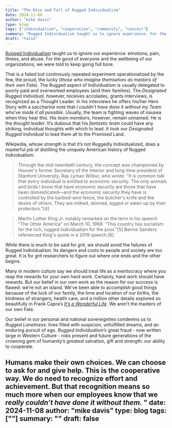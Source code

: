 ```yaml
---         
title: "The Rise and Fall of Rugged Individualism"
date: 2024-11-09
author: "mike davis"
type: blog
tags: ["individualism", "cooperation", "community", "conceit"]
summary: "Rugged Individualism taught us to ignore experience. For the good of everything and everyone else, keep going full bore."
draft: "false"
---
```

[Rugged Individualism](https://en.wikipedia.org/wiki/Rugged_individualism) taught us to ignore our experience: emotions, pain, illness, and abuse. For the good of everyone and the wellbeing of our organizations, we were told to keep going full bore. 

That is a failed but continously repeated experiment operationalized by the few, the proud, the lucky (*those who imagine themselves as masters of their own Fate*). The Rugged aspect of Individualism is usually delegated to poorly paid and overworked employees (and their families). The *Designated Rugged Individual*, however, receives accolades, grants interviews, is recognized as a Thought Leader. In his interviews he offers his/her Hero Story with a saccharine note that *I couldn’t have done it without my Team* who’ve *made it all possible*. Usually, the team is fighting waves of nausea when they hear this. His *team members*, however, remain unnamed. He is the *thought leader*. It’s dubious that his *fantastic team* could have any striking, individual thoughts with which to lead. It took our *Designated Rugged Individual* to lead them all to the Promised Land. 

Wikipedia, whose strength is that it’s not Ruggedly Individualized, does a masterful job of distilling the uniquely American history of Rugged Individualism: 

>Through the mid-twentieth century, the concept was championed by Hoover's former Secretary of the Interior and long-time president of Stanford University, Ray Lyman Wilbur, who wrote: "It is common talk that every individual is entitled to economic security. The only animals and birds I know that have economic security are those that have been domesticated—and the economic security they have is controlled by the barbed-wire fence, the butcher's knife and the desire of others. They are milked, skinned, egged or eaten up by their protectors."[4]

>Martin Luther King Jr. notably remarked on the term in his speech "The Other America" on March 10, 1968: "This country has socialism for the rich, rugged individualism for the poor."[5] Bernie Sanders referenced King's quote in a 2019 speech.[6]

While there is much to be said for *grit*, we should avoid the failures of Rugged Individualism. Its dangers and costs to people and society are too great. It is for *grit* researchers to figure out where one ends and the other begins. 

Many in modern culture say we should treat life as a meritocracy where you reap the rewards for your own hard work. Certainly, hard work should have rewards. But our belief in our own work as the reason for our success is flawed: we’re not an island. We’ve been able to accomplish good things because of the luck of our family, the time and location of our births, the kindness of strangers, health care, and a million other details explored so beautifully in Frank Capra’s *[It’s a Wonderful Life](https://en.wikipedia.org/wiki/It%27s_a_Wonderful_Life)*. We aren’t the masters of our own Fate. 

Our belief in our personal and national sovereignties condemns us to *Rugged Loneliness*: lives filled with suspicion, unfulfilled dreams, and an enduring pursuit of ego. *Rugged Individualism’s* great fraud - now written large in Western Culture - robs present and future generations of the crowning gem of humanity’s greatest salvation, gift and strength: our ability to cooperate. 

Humans make their own choices. We can choose to ask for and give help. This is the cooperative way. We do need to recognize effort and achievement. But that recognition means so much more when our employees know that we *really couldn’t have done it without them.*
"
date: 2024-11-08
author: "mike davis"
type: blog
tags: [""]
summary: ""
draft: false
---

